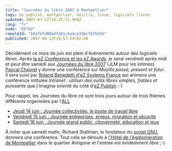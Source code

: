 ```yaml
---
title: "Journées du libre 2007 à Montpellier"
tags: ez publish, montpellier, mozilla, linux, logiciels libres
updated: 2007-07-12T18:25:55.000Z
lang: "fr"
node: "65742"
remoteId: "b62fbfd86b4fd91c5a4ce3dbcfbfb555"
published: 2007-06-13T19:57:54+02:00
---
```

 
Décidément ce mois de juin est plein d'évènements autour des logiciels libres. Après [la eZ Conference et les eZ Awards](/post/ez-conference-2007), je serai vendredi après midi et peut être samedi aux [Journées du libre 2007](http://www.all.asso.fr/Realisations/2007/jlm07/) (JLM pour les intimes). [Pascal Chevrel](http://chevrel.org/fr/carnet/index.php?2007/06/10/664-journees-du-libre-de-montpellier) y donne une conférence sur *Mozilla passé, présent et futur*. Il sera suivi par [Roland Benedetti d'eZ Systems France](http://ez.no/company/ez_crew/france) qui animera une conférence intitulée *Intranet : utiliser des outils libres simples, fiables et puissants* que j'imagine orienté du côté d'[eZ Publish]() :-)

 
Pour rappel, les Journées du libre ce sont trois jours autour de trois thèmes différents organisées par l'[ALL](http://www.all.asso.fr/)

  * [Jeudi 14 juin : Journée collectivités, le poste de travail libre](http://www.all.asso.fr/Realisations/2007/jlm07/ProgrammesJLM07/JourneeCollectivite)
 * [Vendredi 15 juin : Journée entreprises, enjeux, migration et sécurité](http://www.all.asso.fr/Realisations/2007/jlm07/ProgrammesJLM07/JourneeEntreprise)
 * [Samedi 16 juin : Journée grand public, citoyenneté, éducation et jeux](http://www.all.asso.fr/Realisations/2007/jlm07/ProgrammesJLM07/JourneeGrandPublic)
 
 
À noter que samedi matin, Richard Stallman, le fondateur du [projet GNU](http://www.gnu.org/), donnera une conférence. Tout cela se déroule à [l'Hôtel de l'Agglomération de Montpellier](http://maps.google.fr/maps?f=l&amp;hl=fr&amp;q=montpellier,+hotel+de+l%27agglom%C3%A9ration&amp;ie=UTF8&amp;near=Montpellier&amp;ll=43.607944,3.88828&amp;spn=0.010814,0.020084&amp;t=h&amp;z=16&amp;iwloc=A&amp;om=1) dans le quartier Antigone et l'entrée est évidemment *libre* ;-)

